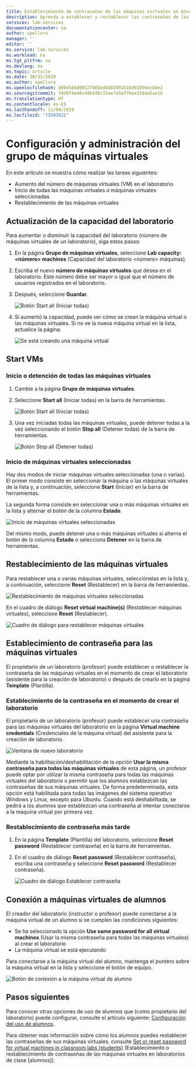 ```yaml
---
title: Establecimiento de contraseñas de las máquinas virtuales en Azure Lab Services | Microsoft Docs
description: Aprenda a establecer y restablecer las contraseñas de las máquinas virtuales (VM) en laboratorios de clase de Azure Lab Services.
services: lab-services
documentationcenter: na
author: spelluru
manager: ''
editor: ''
ms.service: lab-services
ms.workload: na
ms.tgt_pltfrm: na
ms.devlang: na
ms.topic: article
ms.date: 10/31/2019
ms.author: spelluru
ms.openlocfilehash: d89d506d8912706bbdb802801b16d01036ecb8e2
ms.sourcegitcommit: f4d8f4e48c49bd3bc15ee7e5a77bee3164a5ae1b
ms.translationtype: HT
ms.contentlocale: es-ES
ms.lasthandoff: 11/04/2019
ms.locfileid: "73583622"
---
```

# <a name="set-up-and-manage-virtual-machine-pool"></a>Configuración y administración del grupo de máquinas virtuales 
En este artículo se muestra cómo realizar las tareas siguientes:

- Aumento del número de máquinas virtuales (VM) en el laboratorio
- Inicio de todas las máquinas virtuales o máquinas virtuales seleccionadas 
- Restablecimiento de las máquinas virtuales

## <a name="update-the-lab-capacity"></a>Actualización de la capacidad del laboratorio
Para aumentar o disminuir la capacidad del laboratorio (número de máquinas virtuales de un laboratorio), siga estos pasos:

1. En la página **Grupo de máquinas virtuales**, seleccione **Lab capacity: &lt;número&gt; machines** (Capacidad del laboratorio <número> máquinas).
2. Escriba el nuevo **número de máquinas virtuales** que desea en el laboratorio. Este número debe ser mayor o igual que el número de usuarios registrados en el laboratorio. 
3. Después, seleccione **Guardar**. 

    ![Botón Start all (Iniciar todas)](../media/how-to-set-virtual-machine-passwords/number-of-vms-in-lab.png)
4. Si aumentó la capacidad, puede ver cómo se crean la máquina virtual o las máquinas virtuales. Si no ve la nueva máquina virtual en la lista, actualice la página. 

    ![Se está creando una máquina virtual](../media/how-to-set-virtual-machine-passwords/vm-being-created.png)

## <a name="start-vms"></a>Start VMs

### <a name="start-ot-stop-all-vms"></a>Inicio o detención de todas las máquinas virtuales
1. Cambie a la página **Grupo de máquinas virtuales**. 
2. Seleccione **Start all** (Iniciar todas) en la barra de herramientas. 

    ![Botón Start all (Iniciar todas)](../media/how-to-set-virtual-machine-passwords/start-all-vms-button.png)
3. Una vez iniciadas todas las máquinas virtuales, puede detener todas a la vez seleccionando el botón **Stop all** (Detener todas) de la barra de herramientas. 

    ![Botón Stop all (Detener todas)](../media/how-to-set-virtual-machine-passwords/stop-all-vms-button.png)

### <a name="start-selected-vms"></a>Inicio de máquinas virtuales seleccionadas
Hay dos modos de iniciar máquinas virtuales seleccionadas (una o varias). El primer modo consiste en seleccionar la máquina o las máquinas virtuales de la lista y, a continuación, seleccione **Start** (Iniciar) en la barra de herramientas. 

La segunda forma consiste en seleccionar una o más máquinas virtuales en la lista y alternar el botón de la columna **Estado**. 

![Inicio de máquinas virtuales seleccionadas](../media/how-to-set-virtual-machine-passwords/start-selected-vms.png)

Del mismo modo, puede detener una o más máquinas virtuales si alterna el botón de la columna **Estado** o selecciona **Detener** en la barra de herramientas. 

## <a name="reset-vms"></a>Restablecimiento de las máquinas virtuales
Para restablecer una o varias máquinas virtuales, selecciónelas en la lista y, a continuación, seleccione **Reset** (Restablecer) en la barra de herramientas. 

![Restablecimiento de máquinas virtuales seleccionadas](../media/how-to-set-virtual-machine-passwords/reset-vm-button.png)

En el cuadro de diálogo **Reset virtual machine(s)** (Restablecer máquinas virtuales), seleccione **Reset** (Restablecer). 

![Cuadro de diálogo para restablecer máquinas virtuales](../media/how-to-set-virtual-machine-passwords/reset-vms-dialog.png)



## <a name="set-password-for-vms"></a>Establecimiento de contraseña para las máquinas virtuales
El propietario de un laboratorio (profesor) puede establecer o restablecer la contraseña de las máquinas virtuales en el momento de crear el laboratorio (asistente para la creación de laboratorio) o después de crearlo en la página **Template** (Plantilla). 

### <a name="set-password-at-the-time-of-lab-creation"></a>Establecimiento de la contraseña en el momento de crear el laboratorio
El propietario de un laboratorio (profesor) puede establecer una contraseña para las máquinas virtuales del laboratorio en la página **Virtual machine credentials** (Credenciales de la máquina virtual) del asistente para la creación de laboratorio.

![Ventana de nuevo laboratorio](../media/tutorial-setup-classroom-lab/virtual-machine-credentials.png)

Mediante la habilitación/deshabilitación de la opción **Usar la misma contraseña para todas las máquinas virtuales** de esta página, un profesor puede optar por utilizar la misma contraseña para todas las máquinas virtuales del laboratorio o permitir que los alumnos establezcan las contraseñas de sus máquinas virtuales. De forma predeterminada, esta opción está habilitada para todas las imágenes del sistema operativo Windows y Linux, excepto para Ubuntu. Cuando está deshabilitada, se pedirá a los alumnos que establezcan una contraseña al intentar conectarse a la máquina virtual por primera vez. 

### <a name="reset-password-later"></a>Restablecimiento de contraseña más tarde

1. En la página **Template** (Plantilla) del laboratorio, seleccione **Reset password** (Restablecer contraseña) en la barra de herramientas. 
1. En el cuadro de diálogo **Reset password** (Restablecer contraseña), escriba una contraseña y seleccione **Reset password** (Restablecer contraseña).
    
    ![Cuadro de diálogo Establecer contraseña](../media/how-to-set-virtual-machine-passwords/set-password.png)

## <a name="connect-to-student-vms"></a>Conexión a máquinas virtuales de alumnos
El creador del laboratorio (instructor o profesor) puede conectarse a la máquina virtual de un alumno si se cumplen las condiciones siguientes: 

- Se ha seleccionado la opción **Use same password for all virtual machines** (Usar la misma contraseña para todas las máquinas virtuales) al crear el laboratorio
- La máquina virtual se está ejecutando 

 Para conectarse a la máquina virtual del alumno, mantenga el puntero sobre la máquina virtual en la lista y seleccione el botón de equipo.  

![Botón de conexión a la máquina virtual de alumno](../media/how-to-set-virtual-machine-passwords/connect-student-vm.png)

## <a name="next-steps"></a>Pasos siguientes
Para conocer otras opciones de uso de alumnos que (como propietario del laboratorio) puede configurar, consulte el artículo siguiente: [Configuración del uso de alumnos](how-to-configure-student-usage.md).

Para obtener más información sobre cómo los alumnos puedes restablecer las contraseñas de sus máquinas virtuales, consulte [Set or reset password for virtual machines in classroom labs (students)](how-to-set-virtual-machine-passwords-student.md) (Establecimiento o restablecimiento de contraseñas de las máquinas virtuales en laboratorios de clase [alumnos]).